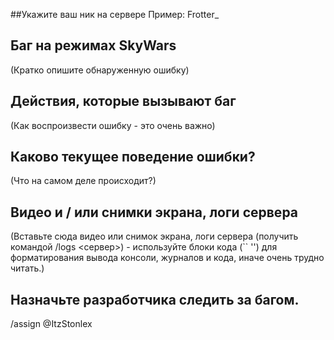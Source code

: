 ##Укажите ваш ник на сервере
Пример: Frotter_

## Баг на режимах SkyWars

(Кратко опишите обнаруженную ошибку)

## Действия, которые вызывают баг

(Как воспроизвести ошибку - это очень важно)

## Каково текущее поведение ошибки?

(Что на самом деле происходит?)

## Видео и / или снимки экрана, логи сервера

(Вставьте сюда видео или снимок экрана, логи сервера (получить командой /logs <сервер>) - используйте блоки кода (`` '') для форматирования вывода консоли, журналов и кода,
иначе очень трудно читать.)

## Назначьте разработчика следить за багом.
/assign @ItzStonlex 
